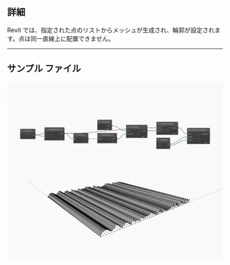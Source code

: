 ## 詳細
Revit では、指定された点のリストからメッシュが生成され、輪郭が設定されます。点は同一直線上に配置できません。
___
## サンプル ファイル

![ByPoints](./Autodesk.DesignScript.Geometry.NurbsSurface.ByPoints_img.jpg)

